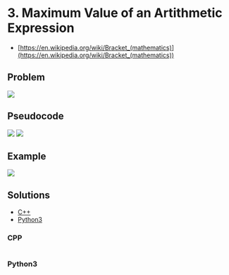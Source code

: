 # 3. Maximum Value of an Artithmetic Expression
* [https://en.wikipedia.org/wiki/Bracket_(mathematics)](https://en.wikipedia.org/wiki/Bracket_(mathematics))

## Problem
![](docs/3_max_val_exp.png)

## Pseudocode
![](docs/minAndMax.png)
![](docs/parens.png)

## Example
![](docs/example.png)

## Solutions
* [C++](#cpp)
* [Python3](#python3)

### CPP
```cpp

```

### Python3
```python

```
